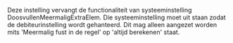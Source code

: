 Deze instelling vervangt de functionaliteit van systeeminstelling DoosvullenMeermaligExtraElem. Die systeeminstelling moet uit staan zodat de debiteurinstelling wordt gehanteerd. Dit mag alleen aangezet worden mits 'Meermalig fust in de regel' op 'altijd berekenen' staat.